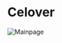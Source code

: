 # Celover
![Mainpage](https://github.com/Celover/Celover/assets/134350800/b3eee25e-fd14-48e2-adb2-88746ceaa382)

